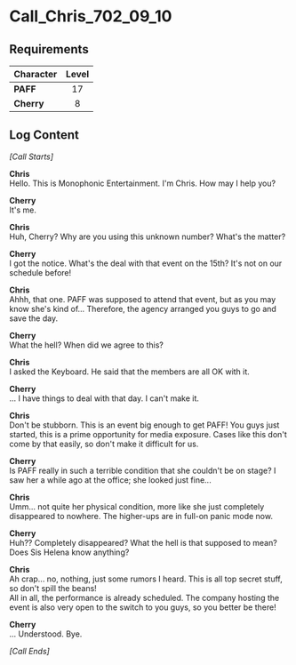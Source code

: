 # Call_Chris_702_09_10
## Requirements
|Character |Level|
|----------|:---:|
|**PAFF**  | 17  |
|**Cherry**|  8  |

## Log Content
*[Call Starts]*

**Chris**<br>
Hello. This is Monophonic Entertainment. I'm Chris. How may I help you?

**Cherry**<br>
It's me.

**Chris**<br>
Huh, Cherry? Why are you using this unknown number? What's the matter?

**Cherry**<br>
I got the notice. What's the deal with that event on the 15th? It's not on our schedule before!

**Chris**<br>
Ahhh, that one. PAFF was supposed to attend that event, but as you may know she's kind of... Therefore, the agency arranged you guys to go and save the day.

**Cherry**<br>
What the hell? When did we agree to this?

**Chris**<br>
I asked the Keyboard. He said that the members are all OK with it.

**Cherry**<br>
... I have things to deal with that day. I can't make it.

**Chris**<br>
Don't be stubborn. This is an event big enough to get PAFF! You guys just started, this is a prime opportunity for media exposure. Cases like this don't come by that easily, so don't make it difficult for us.

**Cherry**<br>
Is PAFF really in such a terrible condition that she couldn't be on stage? I saw her a while ago at the office; she looked just fine...

**Chris**<br>
Umm...  not quite her physical condition, more like she just completely disappeared to nowhere. The higher\-ups are in full\-on panic mode now.

**Cherry**<br>
Huh?? Completely disappeared? What the hell is that supposed to mean? Does Sis Helena know anything?

**Chris**<br>
Ah crap... no, nothing, just some rumors I heard. This is all top secret stuff, so don't spill the beans! <br>
All in all, the performance is already scheduled. The company hosting the event is also very open to the switch to you guys, so you better be there!

**Cherry**<br>
... Understood. Bye.

*[Call Ends]*